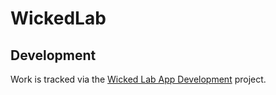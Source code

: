 # WickedLab

## Development

Work is tracked via the [Wicked Lab App Development](https://github.com/ferrisoxide/wicked_software/projects/1) project.
